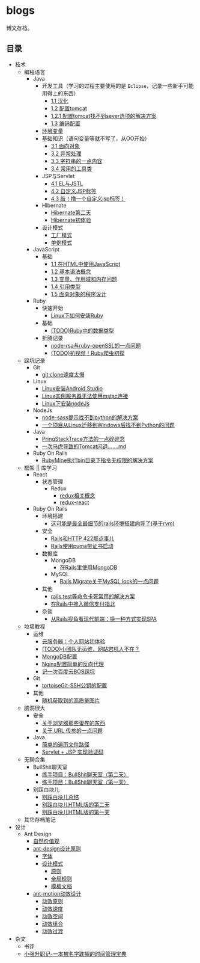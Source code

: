 # blogs
博文存档。

## 目录

- 技术
    - 编程语言
        - Java
            - 开发工具（学习的过程主要使用的是 `Eclipse`，记录一些新手可能用得上的东西）
                - [1.1 汉化](./技术/编程语言/java/1.1.汉化.md)
                - [1.2 配置tomcat](./技术/编程语言/java/1.2.配置tomcat.md)
                - [1.2.1 配置tomcat找不到sever选项的解决方案](./技术/编程语言/java/1.2.1.配置tomcat找不到sever选项的解决方案.md)
                - [1.3 编码配置](./技术/编程语言/java/1.3.编码配置.md)
            - [环境变量](./技术/编程语言/java/2.环境变量篇.md)
            - 基础知识（语句变量等就不写了，从OO开始）
                - [3.1 面向对象](./技术/编程语言/java/3.1.面向对象.md)
                - [3.2 异常处理](./技术/编程语言/java/3.2.异常处理.md)
                - [3.3 字符串的一点内容](./技术/编程语言/java/3.3.字符串的一点内容.md)
                - [3.4 常用的工具类](./技术/编程语言/java/3.4.常用的工具类.md)
            - JSP与Servlet
                - [4.1 EL与JSTL](./技术/编程语言/java/4.1.EL与JSTL.md)
                - [4.2 自定义JSP标签](./技术/编程语言/java/4.2.自定义JSP标签.md)
                - [4.3 敲！撸一个自定义jsp标签！](./技术/编程语言/java/敲！撸一个自定义jsp标签！.md)
            - Hibernate
                - [Hibernate第二天](./技术/编程语言/java/Hibernate第二天.md)
                - [Hibernate初体验](./技术/编程语言/java/Hibernate初体验.md)
            - 设计模式
                - [工厂模式](./技术/编程语言/java/设计模式（二）：工厂模式.md)
                - [单例模式](./技术/编程语言/java/设计模式（一）：单例模式.md)
        - JavaScript
            - 基础
                - [1.1 在HTML中使用JavaScript](./技术/编程语言/javascript/JavaScript-1-在HTML中使用JavaScript.md)
                - [1.2 基本语法概念](./技术/编程语言/javascript/JavaScript-2-基本语法概念.md)
                - [1.3 变量、作用域和内存问题](./技术/编程语言/javascript/JavaScript-3-变量、作用域和内存问题.md)
                - [1.4 引用类型](./技术/编程语言/javascript/JavaScript-4-引用类型.md)
                - [1.5 面向对象的程序设计](./技术/编程语言/javascript/JavaScript-5-面向对象的程序设计.md)
        - Ruby
            - 快速开始
                - [Linux下如何安装Ruby](./技术/编程语言/ruby/Linux下如何安装Ruby.md)
            - 基础
                - [(TODO)Ruby中的数据类型](./技术/编程语言/ruby/Ruby中的数据类型.md)
            - 折腾记录
                - [node-rsa与ruby-openSSL的一点问题](./技术/编程语言/ruby/node-rsa与ruby-openSSL的一点问题.md)
                - [(TODO)扒视频！Ruby爬虫初探](./技术/编程语言/ruby/扒视频！Ruby爬虫初探.md)
    - 踩坑记录
        - Git
            - [git clone速度太慢](./技术/踩坑记录/git-clone速度太慢.md)
        - Linux
            - [Linux安装Android Studio](./技术/踩坑记录/Linux安装android-studio.md)
            - [Linux实例服务器无法使用mstsc连接](./技术/踩坑记录/Linux实例服务器无法使用mstsc连接.md)
            - [Linux下安装nodeJs](./技术/踩坑记录/Linux下安装nodeJs.md)
        - NodeJs
            - [node-sass提示找不到python的解决方案](./技术/踩坑记录/node-sass提示找不到python的解决方案.md)
            - [一个项目从Linux迁移到Windows后找不到Python的问题](./技术/踩坑记录/项目从Linux迁移到Windows后找不到Python的问题.md)
        - Java
            - [PringStackTrace方法的一点碎碎念](./技术/踩坑记录/PringStackTrace方法的一点碎碎念.md)
            - [一次马虎导致的Tomcat闪退…….md](./技术/踩坑记录/一次马虎导致的Tomcat闪退…….md)
        - Ruby On Rails
            - [RubyMine执行bin目录下指令无权限的解决方案](./技术/踩坑记录/RubyMine执行bin目录下指令无权限的解决方案.md)
    - 框架 || 库学习
        - React
            - 状态管理
                - Redux
                    - [redux相关概念](./技术/框架学习/React/redux相关概念.md)
                    - [redux-react](./技术/框架学习/React/redux-react.md)
        - Ruby On Rails
            - 环境搭建
                - [这可能是最全最细节的rails环境搭建向导了(基于rvm)](./技术/框架学习/Rails/这可能是最全最细节的rails环境搭建向导了(基于rvm).md)
            - 安全
                - [Rails和HTTP 422那点事儿](/技术/框架学习/Rails/Rails和HTTP422那点事儿.md)
                - [Rails使用puma带证书启动](/技术/框架学习/Rails/Rails使用puma带证书启动.md)
            - 数据库
                - MongoDB
                    - [在Rails里使用MongoDB](/技术/框架学习/Rails/在Rails里使用MongoDB.md)
                - MySQL
                    - [Rails Migrate关于MySQL lock的一点问题](/技术/框架学习/Rails/Rails-Migrate关于MySQL-lock的一点问题.md)
            - 其他
                - [rails test等命令卡死常用的解决方案](/技术/框架学习/Rails/Rails-test等命令卡死常用的解决方案.md)
                - [在Rails中接入微信支付指北](/技术/框架学习/Rails/在Rails中接入微信支付指北.md)
            - 杂谈
                - [从Rails视角看现代前端：换一种方式实现SPA](/技术/框架学习/Rails/从Rails视角看现代前端：换一种方式实现SPA.md)
    - 垃圾教程
        - 运维
            - [云服务器：个人网站初体验](./技术/垃圾教程/云服务器：个人网站初体验.md)
            - [(TODO)小团队无运维，网站宕机人不在？](./技术/垃圾教程/小团队无运维，网站宕机人不在？.md)
            - [MongoDB配置](./技术/垃圾教程/MongoDB配置.md)
            - [Nginx配置简单的反向代理](./技术/垃圾教程/Nginx配置简单的反向代理.md)
            - [记一次百度云BOS踩坑](./技术/垃圾教程/记一次百度云BOS踩坑.md)
        - Git
            - [tortoiseGit-SSH公钥的配置](./技术/垃圾教程/tortoiseGit-SSH公钥的配置.md)
        - 其他
            - [随机获取到的高质量图片](./技术/垃圾教程/随机获取到的高质量图片.md)
    - 脑洞很大
        - 安全
            - [关于浏览器那些蛋疼的东西](./技术/脑洞很大/关于浏览器那些蛋疼的东西.md)
            - [关于 URL 传参的一点问题](./技术/脑洞很大/关于Url传参的一点问题.md)
        - Java
            - [简单的遍历文件路径](./技术/脑洞很大/简单的遍历文件路径.md)
            - [Servlet  + JSP 实现验证码](./技术/脑洞很大/servlet+jsp实现验证码.md)
    - 无聊合集
        - BullShit聊天室
            - [练手项目：BullShit聊天室（第二天）](./技术/无聊的很（做点小东西）/练手项目：BullShit聊天室（第二天）.md)
            - [练手项目：BullShit聊天室（第一天）](./技术/无聊的很（做点小东西）/练手项目：BullShit聊天室（第一天）.md)
        - 别踩白块儿
            - [别踩白块儿总结](./技术/无聊的很（做点小东西）/别踩白块儿总结.md)
            - [别踩白块儿HTML版的第二天](./技术/无聊的很（做点小东西）/别踩白块儿HTML版的第二天.md)
            - [别踩白块儿HTML版的第一天](./技术/无聊的很（做点小东西）/别踩白块儿HTML版的第一天.md)
    - 其它存档笔记
- 设计
    - Ant Design
        - [自然价值观](./设计/antd/自然价值观.md)
        - [ant-design设计原则](./设计/antd/ant-design设计原则.md)
            - [字体](./设计/antd/字体.md)
            - [设计模式](./设计/antd/设计模式.md)
                - [原则](./设计/antd/原则.md)
                - [全局规则](./设计/antd/全局规则.md)
                - [模板文档](./设计/antd/模板文档.md)
        - [ant-motion动效设计](./设计/antd/ant-motion动效设计.md)
            - [动效原则](./设计/antd/动效原则.md)
            - [动效速度](./设计/antd/动效速度.md)
            - [动效空间](./设计/antd/动效空间.md)
            - [动效组合](./设计/antd/动效组合.md)
            - [动效过渡](./设计/antd/动效过渡.md)
- 杂文
    - 书评
    - [小强升职记-一本被名字耽搁的时间管理宝典](./杂文/小强升职记-一本被名字耽搁的时间管理宝典.md)
